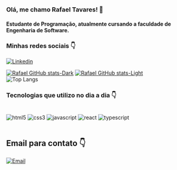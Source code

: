 ### Olá, me chamo Rafael Tavares! 👋

#### Estudante de Programação, atualmente cursando a faculdade de Engenharia de Software.

### Minhas redes sociais 👇

[![Linkedin](https://img.shields.io/badge/LinkedIn-0077B5?style=for-the-badge&logo=linkedin&logoColor=white)](https://www.linkedin.com/in/rafael-tavares-p26/)

[![Rafael GitHub stats-Dark](https://github-readme-stats.vercel.app/api?username=rafaaelsz&show_icons=true&theme=dark#gh-dark-mode-only)](https://github.com/anuraghazra/github-readme-stats#gh-dark-mode-only)
[![Rafael GitHub stats-Light](https://github-readme-stats.vercel.app/api?username=rafaaelsz&show_icons=true&theme=default#gh-light-mode-only)](https://github.com/anuraghazra/github-readme-stats#gh-light-mode-only)
<br/>
![Top Langs](https://github-readme-stats.vercel.app/api/top-langs/?username=rafaaelsz&hide_progress=true)

### Tecnologias que utilizo no dia a dia 👇

<div style= "display: inline_block"><br/>
    <img align="center" alt="html5" src="https://img.shields.io/badge/HTML5-E34F26?style=for-the-badge&logo=html5&logoColor=white"/>
    <img align="center" alt="css3" src="https://img.shields.io/badge/CSS3-1572B6?style=for-the-badge&logo=css3&logoColor=white"/>
    <img align="center" alt="javascript" src="https://img.shields.io/badge/JavaScript-F7DF1E?style=for-the-badge&logo=javascript&logoColor=black"/>
    <img align="center" alt="react" src="https://img.shields.io/badge/React-20232A?style=for-the-badge&logo=react&logoColor=61DAFB"/>
    <img align="center" alt="typescript" src="https://img.shields.io/badge/TypeScript-007ACC?style=for-the-badge&logo=typescript&logoColor=white"/>
<div/><br/>

## Email para contato 👇

[![Email](https://img.shields.io/badge/Gmail-D14836?style=for-the-badge&logo=gmail&logoColor=white)](mailto:rafaeltperaldo@gmail.com)
